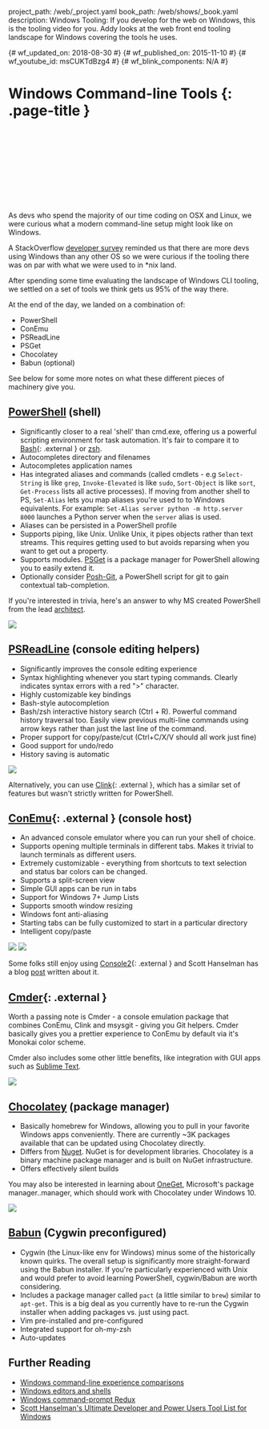 project_path: /web/_project.yaml
book_path: /web/shows/_book.yaml
description: Windows Tooling: If you develop for the web on Windows, this is the tooling video for you. Addy looks at the web front end tooling landscape for Windows covering the tools he uses.

{# wf_updated_on: 2018-08-30 #}
{# wf_published_on: 2015-11-10 #}
{# wf_youtube_id: msCUKTdBzg4 #}
{# wf_blink_components: N/A #}

# Windows Command-line Tools {: .page-title }


<div class="video-wrapper">
  <iframe class="devsite-embedded-youtube-video" data-video-id="msCUKTdBzg4"
          data-autohide="1" data-showinfo="0" frameborder="0" allowfullscreen>
  </iframe>
</div>


As devs who spend the majority of our time coding on OSX and Linux, we were curious what a modern command-line setup might look like on Windows.

A StackOverflow [developer survey](https://insights.stackoverflow.com/survey/2015) reminded us that there are more devs using Windows than any other OS so we were curious if the tooling there was on par with what we were used to in *nix land.

After spending some time evaluating the landscape of Windows CLI tooling, we settled on a set of tools we think gets us 95% of the way there.

At the end of the day, we landed on a combination of:

* PowerShell
* ConEmu
* PSReadLine
* PSGet
* Chocolatey
* Babun (optional)

See below for some more notes on what these different pieces of machinery give you.

## [PowerShell](https://technet.microsoft.com/en-us/scriptcenter/dd742419.aspx) (shell)

* Significantly closer to a real 'shell' than cmd.exe, offering us a powerful scripting environment for task automation. It's fair to compare it to [Bash](http://www.gnu.org/software/bash/){: .external } or [zsh](http://www.zsh.org/).
* Autocompletes directory and filenames
* Autocompletes application names
* Has integrated aliases and commands (called cmdlets - e.g `Select-String` is like `grep`, `Invoke-Elevated` is like `sudo`, `Sort-Object` is like `sort`, `Get-Process` lists all active processes). If moving from another shell to PS, `Set-Alias` lets you map aliases you're used to to Windows equivalents. For example: `Set-Alias server python -m http.server 8000` launches a Python server when the `server` alias is used.
* Aliases can be persisted in a PowerShell profile
* Supports piping, like Unix. Unlike Unix, it pipes objects rather than text streams. This requires getting used to but avoids reparsing when you want to get out a property.
* Supports modules. [PSGet](http://psget.net) is a package manager for PowerShell allowing you to easily extend it.
* Optionally consider [Posh-Git](https://github.com/dahlbyk/posh-git/), a PowerShell script for git to gain contextual tab-completion.

If you're interested in trivia, here's an answer to why MS created PowerShell from the lead [architect](https://stackoverflow.com/questions/573623/is-powershell-ready-to-replace-my-cygwin-shell-on-windows/573861#573861).

![](images/window-commandline/powershell-window.jpg)

## [PSReadLine](https://github.com/lzybkr/PSReadLine) (console editing helpers)

* Significantly improves the console editing experience
* Syntax highlighting whenever you start typing commands. Clearly indicates syntax errors with a red ">" character.
* Highly customizable key bindings
* Bash-style autocompletion
* Bash/zsh interactive history search (Ctrl + R). Powerful command history traversal too. Easily view previous multi-line commands using arrow keys rather than just the last line of the command.
* Proper support for copy/paste/cut (Ctrl+C/X/V should all work just fine)
* Good support for undo/redo
* History saving is automatic

![](images/window-commandline/psreadline.jpg)

Alternatively, you can use [Clink](http://mridgers.github.io/clink/){: .external }, which has a similar set of features but wasn't strictly written for PowerShell.


## [ConEmu](https://conemu.github.io/){: .external } (console host)

* An advanced console emulator where you can run your shell of choice.
* Supports opening multiple terminals in different tabs. Makes it trivial to launch terminals as different users.
* Extremely customizable - everything from shortcuts to text selection and status bar colors can be changed.
* Supports a split-screen view
* Simple GUI apps can be run in tabs
* Support for Windows 7+ Jump Lists
* Supports smooth window resizing
* Windows font anti-aliasing
* Starting tabs can be fully customized to start in a particular directory
* Intelligent copy/paste

![](images/window-commandline/conemu-splitscreen.jpg)
![](images/window-commandline/conemu-settings.jpg
)

Some folks still enjoy using [Console2](https://sourceforge.net/projects/console/){: .external } and Scott Hanselman has a blog [post](http://www.hanselman.com/blog/Console2ABetterWindowsCommandPrompt.aspx) written about it.


## [Cmder](http://cmder.net/){: .external }

Worth a passing note is Cmder - a console emulation package that combines ConEmu, Clink and msysgit - giving you Git helpers. Cmder basically gives you a prettier experience to ConEmu by default via it's Monokai color scheme.


Cmder also includes some other little benefits, like integration with GUI apps such as [Sublime Text](https://laravel.io/forum/02-24-2014-a-neat-way-integrate-cmder-and-sublime-text-seamlessly).

![](images/window-commandline/cmder-integrated-sublime.jpg)


## [Chocolatey](https://chocolatey.org) (package manager)

* Basically homebrew for Windows, allowing you to pull in your favorite Windows apps conveniently. There are currently ~3K packages available that can be updated using Chocolatey directly.
* Differs from [Nuget](https://www.nuget.org). NuGet is for development libraries. Chocolatey is a binary machine package manager and is built on NuGet infrastructure.
* Offers effectively silent builds

You may also be interested in learning about [OneGet](http://www.hanselman.com/blog/AptGetForWindowsOneGetAndChocolateyOnWindows10.aspx), Microsoft's package manager..manager, which should work with Chocolatey under Windows 10.

![](images/window-commandline/chocoinstall.jpg)

## [Babun](http://babun.github.io) (Cygwin preconfigured)

* Cygwin (the Linux-like env for Windows) minus some of the historically known quirks. The overall setup is significantly more straight-forward using the Babun installer. If you're particularly experienced with Unix and would prefer to avoid learning PowerShell, cygwin/Babun are worth considering.
* Includes a package manager called `pact` (a little similar to `brew`) similar to `apt-get`. This is a big deal as you currently have to re-run the Cygwin installer when adding packages vs. just using pact.
* Vim pre-installed and pre-configured
* Integrated support for oh-my-zsh
* Auto-updates


## Further Reading


* [Windows command-line experience comparisons](https://aarontgrogg.com/blog/2015/07/31/a-better-windows-command-line-experience-comparing-powercmd-vs-console2-vs-consolez-vs-conemu-vs-cmder/)
* [Windows editors and shells](https://daverupert.com/2015/10/windows-editors-and-shells/)
* [Windows command-prompt Redux](http://ventajou.com/windows-command-prompt-redux)
* [Scott Hanselman's Ultimate Developer and Power Users Tool List for Windows](http://www.hanselman.com/blog/ScottHanselmans2014UltimateDeveloperAndPowerUsersToolListForWindows.aspx)
